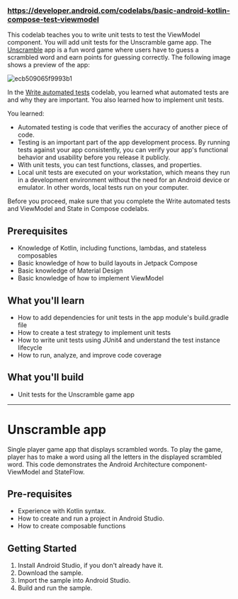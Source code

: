 ### https://developer.android.com/codelabs/basic-android-kotlin-compose-test-viewmodel

This codelab teaches you to write unit tests to test the ViewModel component. You will add unit tests for the Unscramble game app. The [Unscramble](https://github.com/google-developer-training/android-basics-kotlin-unscramble-app) app is a fun word game where users have to guess a scrambled word and earn points for guessing correctly. The following image shows a preview of the app:


![ecb509065f9993b1](https://user-images.githubusercontent.com/94898232/202433056-103937e9-b062-4db4-a199-bb81c56c3e63.gif)


In the [Write automated tests](https://developer.android.com/codelabs/basic-android-kotlin-compose-write-automated-tests?continue=https%3A%2F%2Fdeveloper.android.com%2Fcourses%2Fpathways%2Fandroid-basics-compose-unit-2-pathway-3%23codelab-https%3A%2F%2Fdeveloper.android.com%2Fcodelabs%2Fbasic-android-kotlin-compose-write-automated-tests#0) codelab, you learned what automated tests are and why they are important. You also learned how to implement unit tests.

You learned:

* Automated testing is code that verifies the accuracy of another piece of code.
* Testing is an important part of the app development process. By running tests against your app consistently, you can verify your app's functional behavior and usability before you release it publicly.
* With unit tests, you can test functions, classes, and properties.
* Local unit tests are executed on your workstation, which means they run in a development environment without the need for an Android device or emulator. In other words, local tests run on your computer.

Before you proceed, make sure that you complete the Write automated tests and ViewModel and State in Compose codelabs.

## Prerequisites
* Knowledge of Kotlin, including functions, lambdas, and stateless composables
* Basic knowledge of how to build layouts in Jetpack Compose
* Basic knowledge of Material Design
* Basic knowledge of how to implement ViewModel
## What you'll learn
* How to add dependencies for unit tests in the app module's build.gradle file
* How to create a test strategy to implement unit tests
* How to write unit tests using JUnit4 and understand the test instance lifecycle
* How to run, analyze, and improve code coverage
## What you'll build
* Unit tests for the Unscramble game app

*** 

Unscramble app
=================================

Single player game app that displays scrambled words. To play the game, player has to make a
word using all the letters in the displayed scrambled word.
This code demonstrates the Android Architecture component- ViewModel and StateFlow.


Pre-requisites
--------------
* Experience with Kotlin syntax.
* How to create and run a project in Android Studio.
* How to create composable functions 


Getting Started
---------------
1. Install Android Studio, if you don't already have it.
2. Download the sample.
3. Import the sample into Android Studio.
4. Build and run the sample.

